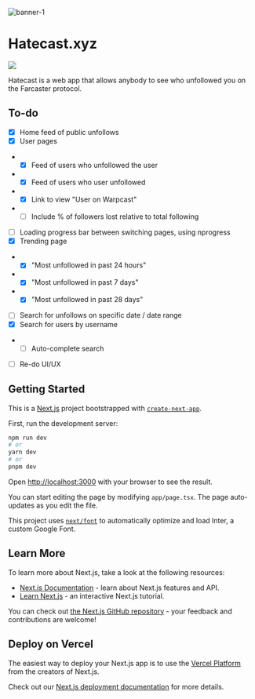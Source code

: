 ![banner-1](https://i.imgur.com/aVOuOmB.png)
# Hatecast.xyz
![](https://img.shields.io/github/last-commit/mattwelter/hatecast)

Hatecast is a web app that allows anybody to see who unfollowed you on the Farcaster protocol.

## To-do
- [x] Home feed of public unfollows
- [x] User pages
- - [x] Feed of users who unfollowed the user
- - [x] Feed of users who user unfollowed
- - [x] Link to view "User on Warpcast"
- - [ ] Include % of followers lost relative to total following
- [ ] Loading progress bar between switching pages, using nprogress
- [x] Trending page
- - [x] "Most unfollowed in past 24 hours"
- - [x] "Most unfollowed in past 7 days"
- - [x] "Most unfollowed in past 28 days"
- [ ] Search for unfollows on specific date / date range
- [x] Search for users by username
- - [ ] Auto-complete search
- [ ] Re-do UI/UX

## Getting Started

This is a [Next.js](https://nextjs.org/) project bootstrapped with [`create-next-app`](https://github.com/vercel/next.js/tree/canary/packages/create-next-app).

First, run the development server:

```bash
npm run dev
# or
yarn dev
# or
pnpm dev
```

Open [http://localhost:3000](http://localhost:3000) with your browser to see the result.

You can start editing the page by modifying `app/page.tsx`. The page auto-updates as you edit the file.

This project uses [`next/font`](https://nextjs.org/docs/basic-features/font-optimization) to automatically optimize and load Inter, a custom Google Font.

## Learn More

To learn more about Next.js, take a look at the following resources:

- [Next.js Documentation](https://nextjs.org/docs) - learn about Next.js features and API.
- [Learn Next.js](https://nextjs.org/learn) - an interactive Next.js tutorial.

You can check out [the Next.js GitHub repository](https://github.com/vercel/next.js/) - your feedback and contributions are welcome!

## Deploy on Vercel

The easiest way to deploy your Next.js app is to use the [Vercel Platform](https://vercel.com/new?utm_medium=default-template&filter=next.js&utm_source=create-next-app&utm_campaign=create-next-app-readme) from the creators of Next.js.

Check out our [Next.js deployment documentation](https://nextjs.org/docs/deployment) for more details.
